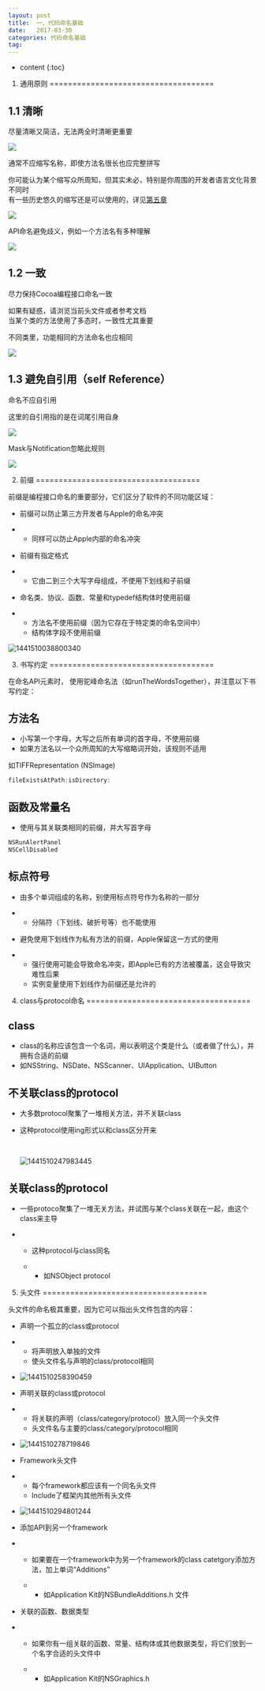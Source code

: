 ```yaml
---
layout: post
title:  一、代码命名基础
date:   2017-03-30
categories: 代码命名基础
tag:
---
```


* content
{:toc}



1. 通用原则
====================================

1.1 清晰
------------------------

尽量清晰又简洁，无法两全时清晰更重要


![](assets/1441509819955470.png)

通常不应缩写名称，即使方法名很长也应完整拼写

你可能认为某个缩写众所周知，但其实未必，特别是你周围的开发者语言文化背景不同时  
有一些历史悠久的缩写还是可以使用的，详见[第五章](chapter5.md)

![](assets/1441509896749042.png)

API命名避免歧义，例如一个方法名有多种理解

![](assets/1441509905881130.png)

1.2 一致
------------------------

尽力保持Cocoa编程接口命名一致

如果有疑惑，请浏览当前头文件或者参考文档  
当某个类的方法使用了多态时，一致性尤其重要

不同类里，功能相同的方法命名也应相同

![](assets/1441509959926816.png)

1.3 避免自引用（self Reference）
------------------------

命名不应自引用

这里的自引用指的是在词尾引用自身

![](assets/1441509975783777.png)

Mask与Notification忽略此规则

![](assets/1441509984966357.png)

2. 前缀
====================================

前缀是编程接口命名的重要部分，它们区分了软件的不同功能区域：

* 前缀可以防止第三方开发者与Apple的命名冲突

* * 同样可以防止Apple内部的命名冲突
* 前缀有指定格式

* * 它由二到三个大写字母组成，不使用下划线和子前缀
* 命名类、协议、函数、常量和typedef结构体时使用前缀

* * 方法名不使用前缀（因为它存在于特定类的命名空间中）
  * 结构体字段不使用前缀

![1441510038800340](assets/1441510038800340.png)

3. 书写约定
====================================

在命名API元素时， 使用驼峰命名法（如runTheWordsTogether），并注意以下书写约定：

方法名
------------------------

* 小写第一个字母，大写之后所有单词的首字母，不使用前缀
* 如果方法名以一个众所周知的大写缩略词开始，该规则不适用

如TIFFRepresentation \(NSImage\)

```objective-c
fileExistsAtPath:isDirectory:
```

函数及常量名
------------------------

* 使用与其关联类相同的前缀，并大写首字母

```objective-c
NSRunAlertPanel
NSCellDisabled
```

标点符号
------------------------

* 由多个单词组成的名称，别使用标点符号作为名称的一部分

* * 分隔符（下划线、破折号等）也不能使用
* 避免使用下划线作为私有方法的前缀，Apple保留这一方式的使用

* * 强行使用可能会导致命名冲突，即Apple已有的方法被覆盖，这会导致灾难性后果
  * 实例变量使用下划线作为前缀还是允许的

4. class与protocol命名
====================================

class
------------------------

* class的名称应该包含一个名词，用以表明这个类是什么（或者做了什么），并拥有合适的前缀
* 如NSString、NSDate、NSScanner、UIApplication、UIButton

不关联class的protocol
------------------------

* 大多数protocol聚集了一堆相关方法，并不关联class

* 这种protocol使用ing形式以和class区分开来

  ​

  ![1441510247983445](assets/1441510247983445.png)

关联class的protocol
------------------------

* 一些protoco聚集了一堆无关方法，并试图与某个class关联在一起，由这个class来主导

* * 这种protocol与class同名

  * * 如NSObject protocol

5. 头文件
====================================

头文件的命名极其重要，因为它可以指出头文件包含的内容：

* 声明一个孤立的class或protocol

* * 将声明放入单独的文件
  * 使头文件名与声明的class/protocol相同
* ![1441510258390459](assets/1441510258390459.png)

* 声明关联的class或protocol

* * 将关联的声明（class/category/protocol）放入同一个头文件
  * 头文件名与主要的class/category/protocol相同
* ![1441510278719846](assets/1441510278719846.png)

* Framework头文件

* * 每个framework都应该有一个同名头文件
  * Include了框架内其他所有头文件
* ![1441510294801244](assets/1441510294801244.png)

* 添加API到另一个framework

* * 如果要在一个framework中为另一个framework的class catetgory添加方法，加上单词“Additions”

  * * 如Application Kit的NSBundleAdditions.h 文件
* 关联的函数、数据类型

* * 如果你有一组关联的函数、常量、结构体或其他数据类型，将它们放到一个名字合适的头文件中

  * * 如Application Kit的NSGraphics.h
